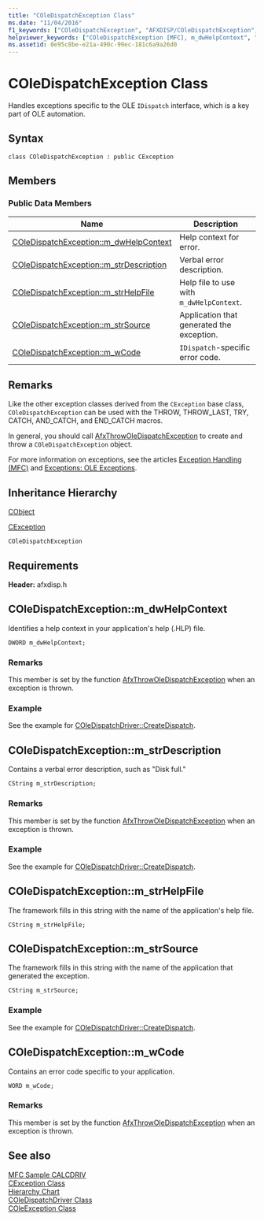 ```yaml
---
title: "COleDispatchException Class"
ms.date: "11/04/2016"
f1_keywords: ["COleDispatchException", "AFXDISP/COleDispatchException", "AFXDISP/COleDispatchException::m_dwHelpContext", "AFXDISP/COleDispatchException::m_strDescription", "AFXDISP/COleDispatchException::m_strHelpFile", "AFXDISP/COleDispatchException::m_strSource", "AFXDISP/COleDispatchException::m_wCode"]
helpviewer_keywords: ["COleDispatchException [MFC], m_dwHelpContext", "COleDispatchException [MFC], m_strDescription", "COleDispatchException [MFC], m_strHelpFile", "COleDispatchException [MFC], m_strSource", "COleDispatchException [MFC], m_wCode"]
ms.assetid: 0e95c8be-e21a-490c-99ec-181c6a9a26d0
---
```

# COleDispatchException Class

Handles exceptions specific to the OLE `IDispatch` interface, which is a key part of OLE automation.

## Syntax

```
class COleDispatchException : public CException
```

## Members

### Public Data Members

|Name|Description|
|----------|-----------------|
|[COleDispatchException::m_dwHelpContext](#m_dwhelpcontext)|Help context for error.|
|[COleDispatchException::m_strDescription](#m_strdescription)|Verbal error description.|
|[COleDispatchException::m_strHelpFile](#m_strhelpfile)|Help file to use with `m_dwHelpContext`.|
|[COleDispatchException::m_strSource](#m_strsource)|Application that generated the exception.|
|[COleDispatchException::m_wCode](#m_wcode)|`IDispatch`-specific error code.|

## Remarks

Like the other exception classes derived from the `CException` base class, `COleDispatchException` can be used with the THROW, THROW_LAST, TRY, CATCH, AND_CATCH, and END_CATCH macros.

In general, you should call [AfxThrowOleDispatchException](exception-processing.md#afxthrowoledispatchexception) to create and throw a `COleDispatchException` object.

For more information on exceptions, see the articles [Exception Handling (MFC)](../../mfc/exception-handling-in-mfc.md) and [Exceptions: OLE Exceptions](../../mfc/exceptions-ole-exceptions.md).

## Inheritance Hierarchy

[CObject](../../mfc/reference/cobject-class.md)

[CException](../../mfc/reference/cexception-class.md)

`COleDispatchException`

## Requirements

**Header:** afxdisp.h

## <a name="m_dwhelpcontext"></a>  COleDispatchException::m_dwHelpContext

Identifies a help context in your application's help (.HLP) file.

```
DWORD m_dwHelpContext;
```

### Remarks

This member is set by the function [AfxThrowOleDispatchException](exception-processing.md#afxthrowoledispatchexception) when an exception is thrown.

### Example

  See the example for [COleDispatchDriver::CreateDispatch](../../mfc/reference/coledispatchdriver-class.md#createdispatch).

## <a name="m_strdescription"></a>  COleDispatchException::m_strDescription

Contains a verbal error description, such as "Disk full."

```
CString m_strDescription;
```

### Remarks

This member is set by the function [AfxThrowOleDispatchException](exception-processing.md#afxthrowoledispatchexception) when an exception is thrown.

### Example

  See the example for [COleDispatchDriver::CreateDispatch](../../mfc/reference/coledispatchdriver-class.md#createdispatch).

## <a name="m_strhelpfile"></a>  COleDispatchException::m_strHelpFile

The framework fills in this string with the name of the application's help file.

```
CString m_strHelpFile;
```

## <a name="m_strsource"></a>  COleDispatchException::m_strSource

The framework fills in this string with the name of the application that generated the exception.

```
CString m_strSource;
```

### Example

  See the example for [COleDispatchDriver::CreateDispatch](../../mfc/reference/coledispatchdriver-class.md#createdispatch).

## <a name="m_wcode"></a>  COleDispatchException::m_wCode

Contains an error code specific to your application.

```
WORD m_wCode;
```

### Remarks

This member is set by the function [AfxThrowOleDispatchException](exception-processing.md#afxthrowoledispatchexception) when an exception is thrown.

## See also

[MFC Sample CALCDRIV](../../overview/visual-cpp-samples.md)<br/>
[CException Class](../../mfc/reference/cexception-class.md)<br/>
[Hierarchy Chart](../../mfc/hierarchy-chart.md)<br/>
[COleDispatchDriver Class](../../mfc/reference/coledispatchdriver-class.md)<br/>
[COleException Class](../../mfc/reference/coleexception-class.md)
